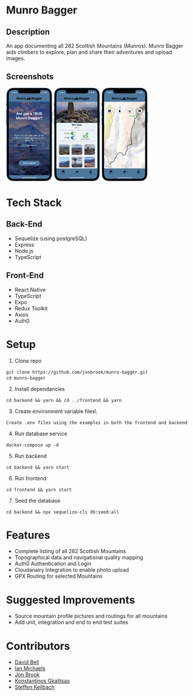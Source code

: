 # Munro Bagger

## Description

An app documenting all 282 Scottish Mountains (Munros). Munro Bagger aids climbers to explore, plan and share their adventures and upload images.

## Screenshots

<p float="left">
<img src ="img/iphone-12--blue@2x.png" width="25%">
<img src ="img/iphone-12--blue@2x-2.png" width="25%">
<img src ="img/iphone-12--blue-1.png" width="25%"> 
</p>

# Tech Stack

## Back-End

- Sequelize (using postgreSQL)
- Express
- Node.js
- TypeScript

## Front-End

- React Native
- TypeScript
- Expo
- Redux Toolkit
- Axios
- Auth0

# Setup

1. Clone repo

```
git clone https://github.com/jonbrook/munro-bagger.git
cd munro-bagger
```

2. Install dependancies

```
cd backend && yarn && cd ../frontend && yarn
```

3. Create environment variable files\

```
Create .env files using the examples in both the frontend and backend
```

4. Run database service

```
docker-compose up -d
```

5. Run backend

```
cd backend && yarn start
```

6. Run frontend

```
cd frontend && yarn start
```

7. Seed the database

```
cd backend && npx sequelize-cli db:seed:all
```

# Features

- Complete listing of all 282 Scottish Mountains
- Topographical data and navigational quality mapping
- Auth0 Authentication and Login
- Cloudanairy Integration to enable photo upload
- GPX Routing for selected Mountains

# Suggested Improvements

- Source mountain profile pictures and routings for all mountains
- Add unit, integration and end to end test suites

# Contributors 

- <a href="https://github.com/daveybell26">David Bell</a>
- <a href="https://github.com/Rankz">Ian Michaels</a>
- <a href="https://github.com/jonbrook">Jon Brook</a>
- <a href="https://github.com/KonGkal">Konstantinos Gkalitsas</a>
- <a href="https://github.com/stekeb">Steffen Keilbach</a>
